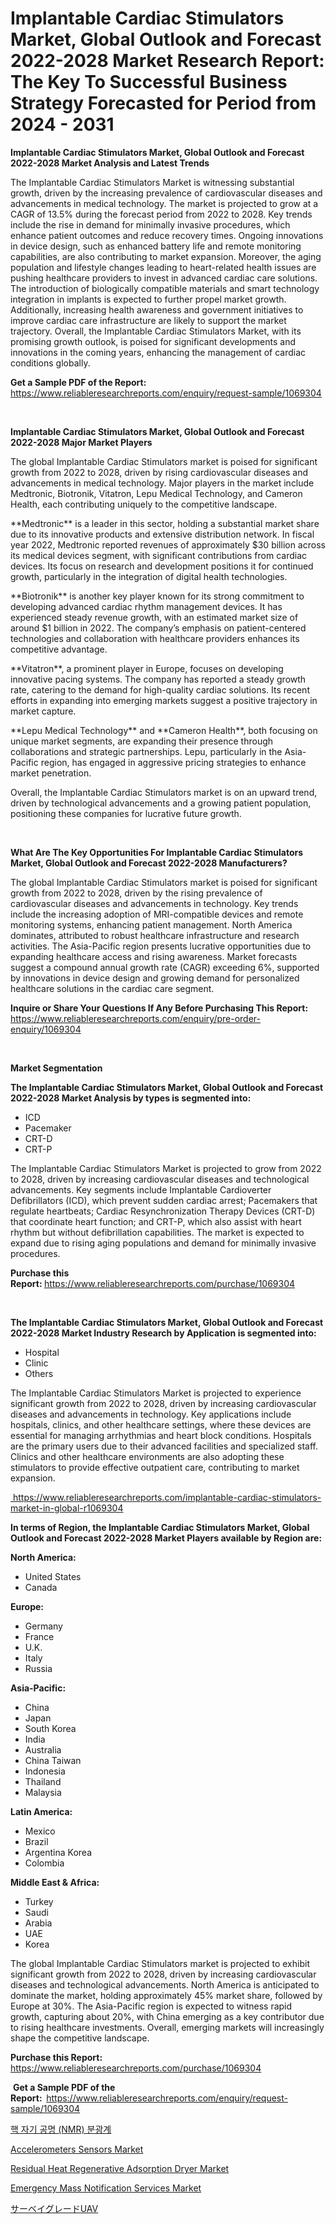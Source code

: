 <p><h1>Implantable Cardiac Stimulators Market, Global Outlook and Forecast 2022-2028 Market Research Report: The Key To Successful Business Strategy Forecasted for Period from 2024 - 2031</h1></p><p><strong>Implantable Cardiac Stimulators Market, Global Outlook and Forecast 2022-2028 Market Analysis and Latest Trends</strong></p>
<p><p>The Implantable Cardiac Stimulators Market is witnessing substantial growth, driven by the increasing prevalence of cardiovascular diseases and advancements in medical technology. The market is projected to grow at a CAGR of 13.5% during the forecast period from 2022 to 2028. Key trends include the rise in demand for minimally invasive procedures, which enhance patient outcomes and reduce recovery times. Ongoing innovations in device design, such as enhanced battery life and remote monitoring capabilities, are also contributing to market expansion. Moreover, the aging population and lifestyle changes leading to heart-related health issues are pushing healthcare providers to invest in advanced cardiac care solutions. The introduction of biologically compatible materials and smart technology integration in implants is expected to further propel market growth. Additionally, increasing health awareness and government initiatives to improve cardiac care infrastructure are likely to support the market trajectory. Overall, the Implantable Cardiac Stimulators Market, with its promising growth outlook, is poised for significant developments and innovations in the coming years, enhancing the management of cardiac conditions globally.</p></p>
<p><strong>Get a Sample PDF of the Report:&nbsp;</strong> <a href="https://www.reliableresearchreports.com/enquiry/request-sample/1069304">https://www.reliableresearchreports.com/enquiry/request-sample/1069304</a></p>
<p>&nbsp;</p>
<p><strong>Implantable Cardiac Stimulators Market, Global Outlook and Forecast 2022-2028 Major Market Players</strong></p>
<p><p>The global Implantable Cardiac Stimulators market is poised for significant growth from 2022 to 2028, driven by rising cardiovascular diseases and advancements in medical technology. Major players in the market include Medtronic, Biotronik, Vitatron, Lepu Medical Technology, and Cameron Health, each contributing uniquely to the competitive landscape.</p><p>**Medtronic** is a leader in this sector, holding a substantial market share due to its innovative products and extensive distribution network. In fiscal year 2022, Medtronic reported revenues of approximately $30 billion across its medical devices segment, with significant contributions from cardiac devices. Its focus on research and development positions it for continued growth, particularly in the integration of digital health technologies.</p><p>**Biotronik** is another key player known for its strong commitment to developing advanced cardiac rhythm management devices. It has experienced steady revenue growth, with an estimated market size of around $1 billion in 2022. The company’s emphasis on patient-centered technologies and collaboration with healthcare providers enhances its competitive advantage.</p><p>**Vitatron**, a prominent player in Europe, focuses on developing innovative pacing systems. The company has reported a steady growth rate, catering to the demand for high-quality cardiac solutions. Its recent efforts in expanding into emerging markets suggest a positive trajectory in market capture.</p><p>**Lepu Medical Technology** and **Cameron Health**, both focusing on unique market segments, are expanding their presence through collaborations and strategic partnerships. Lepu, particularly in the Asia-Pacific region, has engaged in aggressive pricing strategies to enhance market penetration.</p><p>Overall, the Implantable Cardiac Stimulators market is on an upward trend, driven by technological advancements and a growing patient population, positioning these companies for lucrative future growth.</p></p>
<p>&nbsp;</p>
<p><strong>What Are The Key Opportunities For Implantable Cardiac Stimulators Market, Global Outlook and Forecast 2022-2028 Manufacturers?</strong></p>
<p><p>The global Implantable Cardiac Stimulators market is poised for significant growth from 2022 to 2028, driven by the rising prevalence of cardiovascular diseases and advancements in technology. Key trends include the increasing adoption of MRI-compatible devices and remote monitoring systems, enhancing patient management. North America dominates, attributed to robust healthcare infrastructure and research activities. The Asia-Pacific region presents lucrative opportunities due to expanding healthcare access and rising awareness. Market forecasts suggest a compound annual growth rate (CAGR) exceeding 6%, supported by innovations in device design and growing demand for personalized healthcare solutions in the cardiac care segment.</p></p>
<p><strong>Inquire or Share Your Questions If Any Before Purchasing This Report:</strong> <a href="https://www.reliableresearchreports.com/enquiry/pre-order-enquiry/1069304">https://www.reliableresearchreports.com/enquiry/pre-order-enquiry/1069304</a></p>
<p>&nbsp;</p>
<p><strong>Market Segmentation</strong></p>
<p><strong>The Implantable Cardiac Stimulators Market, Global Outlook and Forecast 2022-2028 Market Analysis by types is segmented into:</strong></p>
<p><ul><li>ICD</li><li>Pacemaker</li><li>CRT-D</li><li>CRT-P</li></ul></p>
<p><p>The Implantable Cardiac Stimulators Market is projected to grow from 2022 to 2028, driven by increasing cardiovascular diseases and technological advancements. Key segments include Implantable Cardioverter Defibrillators (ICD), which prevent sudden cardiac arrest; Pacemakers that regulate heartbeats; Cardiac Resynchronization Therapy Devices (CRT-D) that coordinate heart function; and CRT-P, which also assist with heart rhythm but without defibrillation capabilities. The market is expected to expand due to rising aging populations and demand for minimally invasive procedures.</p></p>
<p><strong>Purchase this Report:&nbsp;</strong><a href="https://www.reliableresearchreports.com/purchase/1069304">https://www.reliableresearchreports.com/purchase/1069304</a></p>
<p>&nbsp;</p>
<p><strong>The Implantable Cardiac Stimulators Market, Global Outlook and Forecast 2022-2028 Market Industry Research by Application is segmented into:</strong></p>
<p><ul><li>Hospital</li><li>Clinic</li><li>Others</li></ul></p>
<p><p>The Implantable Cardiac Stimulators Market is projected to experience significant growth from 2022 to 2028, driven by increasing cardiovascular diseases and advancements in technology. Key applications include hospitals, clinics, and other healthcare settings, where these devices are essential for managing arrhythmias and heart block conditions. Hospitals are the primary users due to their advanced facilities and specialized staff. Clinics and other healthcare environments are also adopting these stimulators to provide effective outpatient care, contributing to market expansion.</p></p>
<p><a href="https://www.reliableresearchreports.com/implantable-cardiac-stimulators-market-in-global-r1069304">&nbsp;https://www.reliableresearchreports.com/implantable-cardiac-stimulators-market-in-global-r1069304</a></p>
<p><strong>In terms of Region, the Implantable Cardiac Stimulators Market, Global Outlook and Forecast 2022-2028 Market Players available by Region are:</strong></p>
<p>
    <p> <strong> North America: </strong>
        <ul>
            <li>United States</li>
            <li>Canada</li>
        </ul>
        </p> 
    <p> <strong> Europe: </strong>
        <ul>
            <li>Germany</li>
            <li>France</li>
            <li>U.K.</li>
            <li>Italy</li>
            <li>Russia</li>
        </ul>
        </p> 
    <p> <strong> Asia-Pacific: </strong>
        <ul>
            <li>China</li>
            <li>Japan</li>
            <li>South Korea</li>
            <li>India</li>
            <li>Australia</li>
            <li>China Taiwan</li>
            <li>Indonesia</li>
            <li>Thailand</li>
            <li>Malaysia</li>
        </ul>
        </p> 
    <p> <strong> Latin America: </strong>
        <ul>
            <li>Mexico</li>
            <li>Brazil</li>
            <li>Argentina Korea</li>
            <li>Colombia</li>
        </ul>
        </p> 
    <p> <strong> Middle East & Africa: </strong>
        <ul>
            <li>Turkey</li>
            <li>Saudi</li>
            <li>Arabia</li>
            <li>UAE</li>
            <li>Korea</li>
        </ul>
    </p>
    </p>
<p><p>The global Implantable Cardiac Stimulators market is projected to exhibit significant growth from 2022 to 2028, driven by increasing cardiovascular diseases and technological advancements. North America is anticipated to dominate the market, holding approximately 45% market share, followed by Europe at 30%. The Asia-Pacific region is expected to witness rapid growth, capturing about 20%, with China emerging as a key contributor due to rising healthcare investments. Overall, emerging markets will increasingly shape the competitive landscape.</p></p>
<p><strong>Purchase this Report: </strong><a href="https://www.reliableresearchreports.com/purchase/1069304">https://www.reliableresearchreports.com/purchase/1069304</a></p>
<p>&nbsp;<strong>Get a Sample PDF of the Report:&nbsp;&nbsp;</strong><a href="https://www.reliableresearchreports.com/enquiry/request-sample/1069304">https://www.reliableresearchreports.com/enquiry/request-sample/1069304</a></p>
<p><strong></strong></p>
<p><p><a href="https://github.com/laholand/Market-Research-Report-List-6/blob/main/8700999108430.md">핵 자기 공명 (NMR) 분광계</a></p><p><a href="https://www.linkedin.com/pulse/accelerometers-sensors-market-overview-regional-outlook-4yidc?trackingId=TZhaIOcCQSW7XffnF05UOA%3D%3D">Accelerometers Sensors Market</a></p><p><a href="https://issuu.com/reportprime-2/docs/residual-heat-regenerative-adsorpti_0605f3f5bed07d">Residual Heat Regenerative Adsorption Dryer Market</a></p><p><a href="https://www.linkedin.com/pulse/future-innovation-global-emergency-mass-notification-services-fatje?trackingId=9lVXcd%2FFQTK%2FguhJ2iH%2FRw%3D%3D">Emergency Mass Notification Services Market</a></p><p><a href="https://github.com/mohamedbakry57/Market-Research-Report-List-6/blob/main/741127587487.md">サーベイグレードUAV</a></p></p>